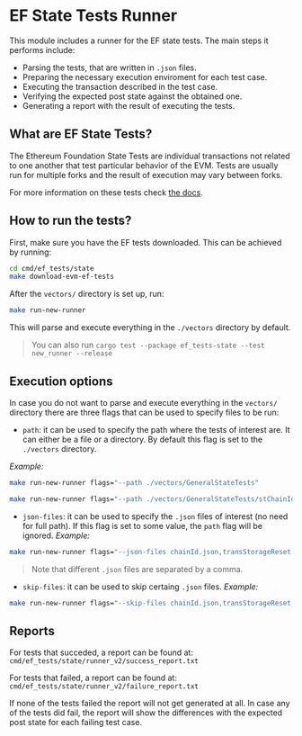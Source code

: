 # EF State Tests Runner
This module includes a runner for the EF state tests. The main steps it performs include:
- Parsing the tests, that are written in `.json` files.
- Preparing the necessary execution enviroment for each test case.
- Executing the transaction described in the test case.
- Verifying the expected post state against the obtained one.
- Generating a report with the result of executing the tests.

## What are EF State Tests?
The Ethereum Foundation State Tests are individual transactions not related to one another that test particular behavior of the EVM. Tests are usually run for multiple forks and the result of execution may vary between forks.

For more information on these tests check [the docs](https://eest.ethereum.org/main/running_tests/test_formats/state_test/#fixtureconfig).

## How to run the tests?

First, make sure you have the EF tests downloaded. This can be achieved by running:
```bash
cd cmd/ef_tests/state
make download-evm-ef-tests
```

After the `vectors/` directory is set up, run:

```bash
make run-new-runner
```

This will parse and execute everything in the `./vectors` directory by default.

> You can also run `cargo test --package ef_tests-state --test new_runner --release`

## Execution options
In case you do not want to parse and execute everything in the `vectors/` directory there are three flags that can be used to specify files to be run:

- `path`: it can be used to specify the path where the tests of interest are. It can either be a file or a directory. By default this flag is set to the `./vectors` directory.

_Example:_

```bash
make run-new-runner flags="--path ./vectors/GeneralStateTests"
```

```bash
make run-new-runner flags="--path ./vectors/GeneralStateTests/stChainId/chainId.json"
```


- `json-files`: it can be used to specify the `.json` files of interest (no need for full path). If this flag is set to some value, the `path` flag will be ignored.
_Example:_

```bash
make run-new-runner flags="--json-files chainId.json,transStorageReset.json"
```

> Note that different `.json` files are separated by a comma.


- `skip-files`: it can be used to skip certaing `.json` files.
_Example:_

```bash
make run-new-runner flags="--skip-files chainId.json,transStorageReset.json"
```

## Reports
For tests that succeded, a report can be found at:
`cmd/ef_tests/state/runner_v2/success_report.txt`

For tests that failed, a report can be found at:
`cmd/ef_tests/state/runner_v2/failure_report.txt`

If none of the tests failed the report will not get generated at all. In case any of the tests did fail, the report will show the differences with the expected post state for each failing test case.
